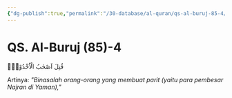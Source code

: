 ```yaml
---
{"dg-publish":true,"permalink":"/30-database/al-quran/qs-al-buruj-85-4/"}
---
```



# QS. Al-Buruj (85)-4
قُتِلَ اَصْحٰبُ الْاُخْدُوْدِۙ 

Artinya: *"Binasalah orang-orang yang membuat parit (yaitu para pembesar Najran di Yaman),"*
